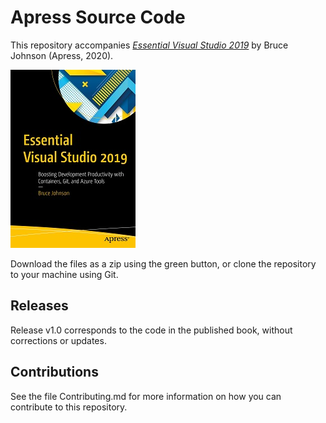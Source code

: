 # Apress Source Code

This repository accompanies [*Essential Visual Studio 2019*](https://www.apress.com/9781484257180) by Bruce Johnson (Apress, 2020).

[comment]: #cover
![Cover image](9781484257180.jpg)

Download the files as a zip using the green button, or clone the repository to your machine using Git.

## Releases

Release v1.0 corresponds to the code in the published book, without corrections or updates.

## Contributions

See the file Contributing.md for more information on how you can contribute to this repository.